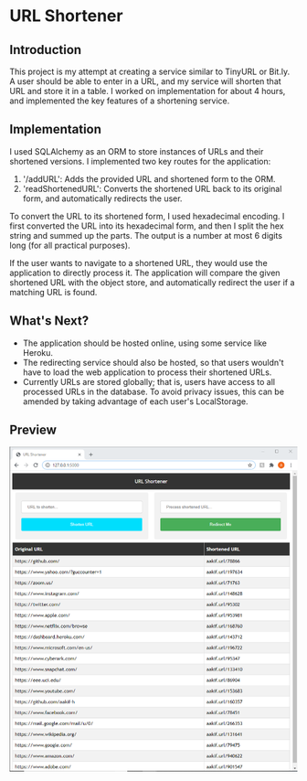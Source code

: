 # URL Shortener

## Introduction
This project is my attempt at creating a service similar to TinyURL or Bit.ly. A user
should be able to enter in a URL, and my service will shorten that URL and store it in
a table. I worked on implementation for about 4 hours, and implemented the key
features of a shortening service.  


## Implementation
I used SQLAlchemy as an ORM to store instances of URLs and their shortened versions. I implemented two key routes for the application:  
1. '/addURL': Adds the provided URL and shortened form to the ORM.
2. 'readShortenedURL': Converts the shortened URL back to its original form, and 
automatically redirects the user.

To convert the URL to its shortened form, I used hexadecimal encoding. I first 
converted the URL into its hexadecimal form, and then I split the hex string and
summed up the parts. The output is a number at most 6 digits long (for all practical 
purposes).

If the user wants to navigate to a shortened URL, they would use the application to
directly process it. The application will compare the given shortened URL with the 
object store, and automatically redirect the user if a matching URL is found.

## What's Next?
* The application should be hosted online, using some service like Heroku.  
* The redirecting service should also be hosted, so that users wouldn't have to 
load the web application to process their shortened URLs.
* Currently URLs are stored globally; that is, users have access to all processed URLs
in the database. To avoid privacy issues, this can be amended by taking advantage of
each user's LocalStorage.

## Preview
<img src="img/webpage.png">
